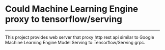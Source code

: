 # Could Machine Learning Engine proxy to tensorflow/serving
----
This project provides web server that proxy http rest api similar to Google Machine Learning Engine Model Serving to Tensorflow/Serving grpc.

